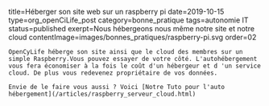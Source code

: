 title=Héberger son site web sur un raspberry pi
date=2019-10-15
type=org_openCiLife_post
category=bonne_pratique
tags=autonomie IT
status=published
exerpt=Nous hébergeons nous même notre site et notre cloud
contentImage=images/bonnes_pratiques/raspberry-pi.svg
order=02
~~~~~~
OpenCyLife héberge son site ainsi que le cloud des membres sur un simple Raspberry.Vous pouvez essayer de votre côté. L'autohébergement vous fera économiser à la fois le coût d'un hébergeur et d 'un service cloud. De plus vous redevenez propriétaire de vos données.

Envie de le faire vous aussi ? Voici [Notre Tuto pour l'auto hébergement](/articles/raspberry_serveur_cloud.html)